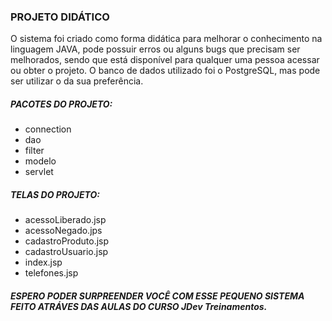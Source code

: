 ### PROJETO DIDÁTICO

O sistema foi criado como forma didática para melhorar o conhecimento na linguagem JAVA, pode possuir erros ou alguns bugs que precisam ser melhorados, sendo que está disponível para qualquer uma pessoa acessar ou obter o projeto.
O banco de dados utilizado foi o PostgreSQL, mas pode ser utilizar o da sua preferência.

##### PACOTES DO PROJETO:
- connection
- dao
- filter
- modelo
- servlet

##### TELAS DO PROJETO:
- acessoLiberado.jsp
- acessoNegado.jps
- cadastroProduto.jsp
- cadastroUsuario.jsp
- index.jsp
- telefones.jsp


##### ESPERO PODER SURPREENDER VOCÊ COM ESSE PEQUENO SISTEMA FEITO ATRÁVES DAS AULAS DO CURSO JDev Treinamentos.
